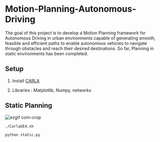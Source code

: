 # Motion-Planning-Autonomous-Driving

The goal of this project is to develop a Motion Planning framework for Autonomous Driving in urban environments capable of generating smooth, feasible and
efficient paths to enable autonomous vehicles to navigate through obstacles and reach their desired destinations. So far, Planning in static environments has been completed.

## Setup

1. Install [CARLA](https://carla.readthedocs.io/en/latest/start_quickstart/)

2. Libraries : Matplotlib, Numpy, networkx

## Static Planning

![ezgif com-crop](https://user-images.githubusercontent.com/55102632/223503461-c54c6c49-5b1b-49c8-9612-6dcc6bb543eb.gif)


```
./CarlaUE4.sh 
```

```
python static.py
```





